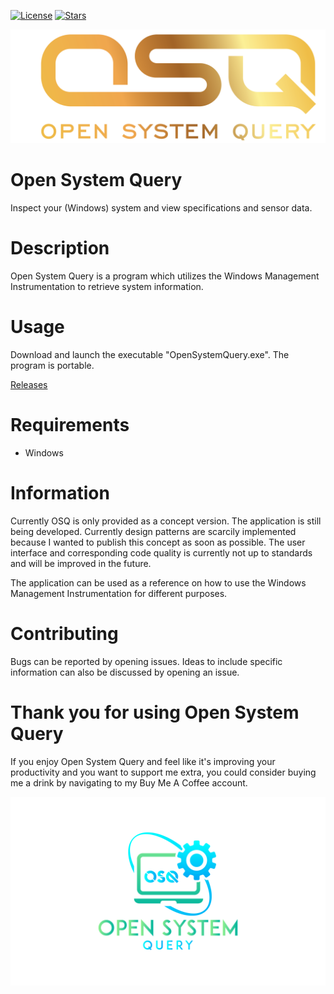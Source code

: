 <!-- [![Github All Releases](https://img.shields.io/github/downloads/jetspiking/OpenSystemQuery/total.svg)]() -->
[![License](https://img.shields.io/github/license/jetspiking/OpenSystemQuery.svg)]()
[![Stars](https://img.shields.io/github/stars/jetspiking/OpenSystemQuery.svg)]()


<img src="https://github.com/jetspiking/OpenSystemQuery/blob/main/Images/OpenSystemQuery.png?raw=true">

# Open System Query
Inspect your (Windows) system and view specifications and sensor data.

# Description
Open System Query is a program which utilizes the Windows Management Instrumentation to retrieve system information.  

# Usage
Download and launch the executable "OpenSystemQuery.exe". The program is portable.

[Releases](https://github.com/jetspiking/OpenSystemQuery/releases)

# Requirements
- Windows

# Information
Currently OSQ is only provided as a concept version. The application is still being developed. Currently design patterns are scarcily implemented because I wanted to publish this concept as soon as possible. The user interface and corresponding code quality is currently not up to standards and will be improved in the future.

The application can be used as a reference on how to use the Windows Management Instrumentation for different purposes.

# Contributing
Bugs can be reported by opening issues. Ideas to include specific information can also be discussed by opening an issue. 

# Thank you for using Open System Query
If you enjoy Open System Query and feel like it's improving your productivity and you want to support me extra, you could consider buying me a drink by navigating to my Buy Me A Coffee account.

<img src="https://github.com/jetspiking/OpenSystemQuery/blob/main/Images/PNG1.png?raw=true">

